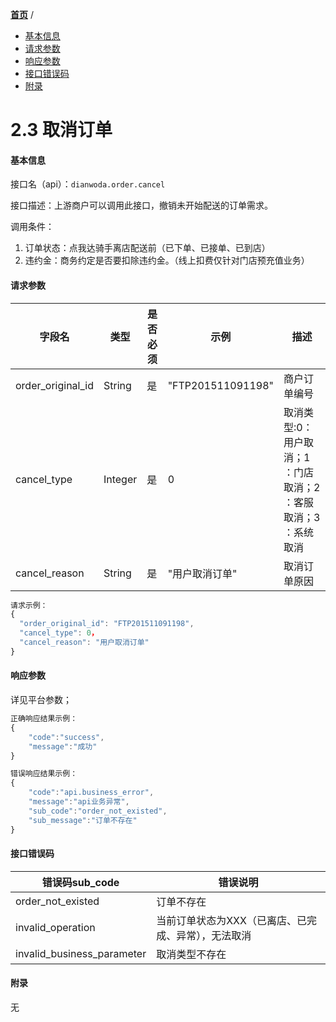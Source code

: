 [**首页**](https://open.dianwoda.com/) /

- <a href="#基本信息">基本信息</a>
- <a href="#请求参数">请求参数</a>
- <a href="#响应参数">响应参数</a>
- <a href="#接口错误码">接口错误码</a>
- <a href="#附录">附录</a>


# 2.3 取消订单

#### 基本信息

接口名（api）：`dianwoda.order.cancel`

接口描述：上游商户可以调用此接口，撤销未开始配送的订单需求。

调用条件：

1. 订单状态：点我达骑手离店配送前（已下单、已接单、已到店）
2. 违约金：商务约定是否要扣除违约金。（线上扣费仅针对门店预充值业务）

#### 请求参数

字段名 | 类型 | 是否必须 | 示例 | 描述
---|---|---|---|---
order\_original\_id|String|是|"FTP201511091198"|商户订单编号
cancel\_type|Integer|是|0|取消类型:0：用户取消；1 ：门店取消；2 ：客服取消；3 ：系统取消
cancel_reason|String|是|"用户取消订单"|取消订单原因

```javascript
请求示例：
{
  "order_original_id": "FTP201511091198",
  "cancel_type": 0，
  "cancel_reason": "用户取消订单"
}
```


#### 响应参数

详见平台参数；

```javascript
正确响应结果示例：
{
	"code":"success",
	"message":"成功"
}
```

```javascript
错误响应结果示例：
{
	"code":"api.business_error",
	"message":"api业务异常",
	"sub_code":"order_not_existed",
	"sub_message":"订单不存在"
}
```

#### 接口错误码

错误码sub_code | 错误说明
---|---|
order\_not\_existed|订单不存在
invalid\_operation|当前订单状态为XXX（已离店、已完成、异常），无法取消
invalid\_business\_parameter|取消类型不存在

#### 附录

无

